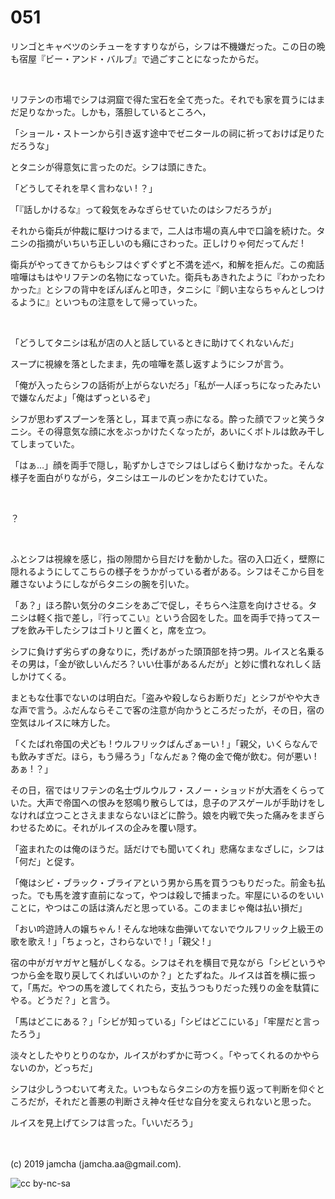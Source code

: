 

# 051

リンゴとキャベツのシチューをすすりながら，シフは不機嫌だった。この日の晩も宿屋『ビー・アンド・バルブ』で過ごすことになったからだ。

<br>

リフテンの市場でシフは洞窟で得た宝石を全て売った。それでも家を買うにはまだ足りなかった。しかも，落胆しているところへ，

「ショール・ストーンから引き返す途中でゼニタールの祠に祈っておけば足りただろうな」

とタニシが得意気に言ったのだ。シフは頭にきた。

「どうしてそれを早く言わない ! ？」

「『話しかけるな』って殺気をみなぎらせていたのはシフだろうが」

それから衛兵が仲裁に駆けつけるまで，二人は市場の真ん中で口論を続けた。タニシの指摘がいちいち正しいのも癪にさわった。正しけりゃ何だってんだ ! 

衛兵がやってきてからもシフはぐずぐずと不満を述べ，和解を拒んだ。この痴話喧嘩はもはやリフテンの名物になっていた。衛兵もあきれたように『わかったわかった』とシフの背中をぽんぽんと叩き，タニシに『飼い主ならちゃんとしつけるように』といつもの注意をして帰っていった。

<br>

「どうしてタニシは私が店の人と話しているときに助けてくれないんだ」

スープに視線を落としたまま，先の喧嘩を蒸し返すようにシフが言う。

「俺が入ったらシフの話術が上がらないだろ」「私が一人ぼっちになったみたいで嫌なんだよ」「俺はずっといるぞ」

シフが思わずスプーンを落とし，耳まで真っ赤になる。酔った顔でフッと笑うタニシ。その得意気な顔に水をぶっかけたくなったが，あいにくボトルは飲み干してしまっていた。

「はぁ…」顔を両手で隠し，恥ずかしさでシフはしばらく動けなかった。そんな様子を面白がりながら，タニシはエールのビンをかたむけていた。

<br>

？

<br>

ふとシフは視線を感じ，指の隙間から目だけを動かした。宿の入口近く，壁際に隠れるようにしてこちらの様子をうかがっている者がある。シフはそこから目を離さないようにしながらタニシの腕を引いた。

「あ？」ほろ酔い気分のタニシをあごで促し，そちらへ注意を向けさせる。タニシは軽く指で差し，『行ってこい』という合図をした。皿を両手で持ってスープを飲み干したシフはゴトリと置くと，席を立つ。

シフに負けず劣らずの身なりに，禿げあがった頭頂部を持つ男。ルイスと名乗るその男は，「金が欲しいんだろ？いい仕事があるんだが」と妙に慣れなれしく話しかけてくる。

まともな仕事でないのは明白だ。「盗みや殺しならお断りだ」とシフがやや大きな声で言う。ふだんならそこで客の注意が向かうところだったが，その日，宿の空気はルイスに味方した。

「くたばれ帝国の犬ども ! ウルフリックばんざぁーい ! 」「親父，いくらなんでも飲みすぎだ。ほら，もう帰ろう」「なんだぁ？俺の金で俺が飲む。何が悪い ! あぁ ! ？」

その日，宿ではリフテンの名士ヴルウルフ・スノー・ショッドが大酒をくらっていた。大声で帝国への恨みを怒鳴り散らしては，息子のアスゲールが手助けをしなければ立つことさえままならないほどに酔う。娘を内戦で失った痛みをまぎらわせるために。それがルイスの企みを覆い隠す。

「盗まれたのは俺のほうだ。話だけでも聞いてくれ」悲痛なまなざしに，シフは「何だ」と促す。

「俺はシビ・ブラック・ブライアという男から馬を買うつもりだった。前金も払った。でも馬を渡す直前になって，やつは殺しで捕まった。牢屋にいるのをいいことに，やつはこの話は済んだと思っている。このままじゃ俺は払い損だ」

「おい吟遊詩人の嬢ちゃん ! そんな地味な曲弾いてないでウルフリック上級王の歌を歌え ! 」「ちょっと，さわらないで ! 」「親父 ! 」

宿の中がガヤガヤと騒がしくなる。シフはそれを横目で見ながら「シビというやつから金を取り戻してくればいいのか？」とたずねた。ルイスは首を横に振って，「馬だ。やつの馬を渡してくれたら，支払うつもりだった残りの金を駄賃にやる。どうだ？」と言う。

「馬はどこにある？」「シビが知っている」「シビはどこにいる」「牢屋だと言ったろう」

淡々としたやりとりのなか，ルイスがわずかに苛つく。「やってくれるのかやらないのか，どっちだ」

シフは少しうつむいて考えた。いつもならタニシの方を振り返って判断を仰ぐところだが，それだと善悪の判断さえ神々任せな自分を変えられないと思った。

ルイスを見上げてシフは言った。「いいだろう」

<br>
<br>
(c) 2019 jamcha (jamcha.aa@gmail.com).

![cc by-nc-sa](https://i.creativecommons.org/l/by-nc-sa/4.0/88x31.png)

